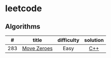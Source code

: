 #   leetcode

##   Algorithms

| #  | title  | difficulty  | solution  |
|:---:|:---:|:---:|:---:|
| 283  | [Move Zeroes](https://leetcode.com/problems/move-zeroes/)  | Easy  | [C++](./algorithms/moveZeroes/moveZeroes.cpp)  |
